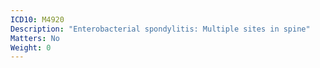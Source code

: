 ```yaml
---
ICD10: M4920
Description: "Enterobacterial spondylitis: Multiple sites in spine"
Matters: No
Weight: 0
---
```


